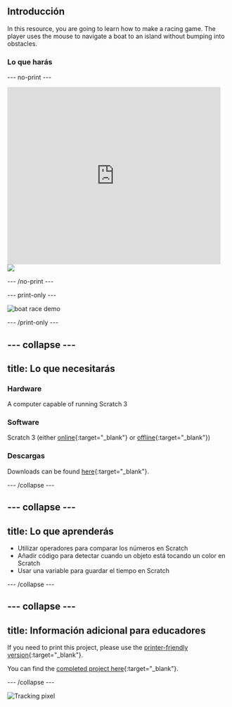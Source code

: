 ## Introducción

In this resource, you are going to learn how to make a racing game. The player uses the mouse to navigate a boat to an island without bumping into obstacles.

### Lo que harás

\--- no-print \---

<div class="scratch-preview">
  <iframe allowtransparency="true" width="485" height="402" src="https://scratch.mit.edu/projects/embed/276662533/?autostart=false" frameborder="0" scrolling="no"></iframe>
  <img src="images/boat_race_demo.png">
</div>

\--- /no-print \---

\--- print-only \---

![boat race demo](images/boat_race_demo.png)

\--- /print-only \---

## \--- collapse \---

## title: Lo que necesitarás

### Hardware

A computer capable of running Scratch 3

### Software

Scratch 3 (either [online](https://rpf.io/scratchon){:target="_blank"} or [offline](https://rpf.io/scratchoff){:target="_blank"})

### Descargas

Downloads can be found [here](https://rpf.io/p/en/boat-race-go){:target="_blank"}.

\--- /collapse \---

## \--- collapse \---

## title: Lo que aprenderás

- Utilizar operadores para comparar los números en Scratch
- Añadir código para detectar cuando un objeto está tocando un color en Scratch
- Usar una variable para guardar el tiempo en Scratch

\--- /collapse \---

## \--- collapse \---

## title: Información adicional para educadores

If you need to print this project, please use the [printer-friendly version](https://projects.raspberrypi.org/en/projects/boat-race/print){:target="_blank"}.

You can find the [completed project here](https://rpf.io/p/en/boat-race-get){:target="_blank"}.

\--- /collapse \---

![Tracking pixel](https://code.org/api/hour/begin_codeclub_boatrace.png)